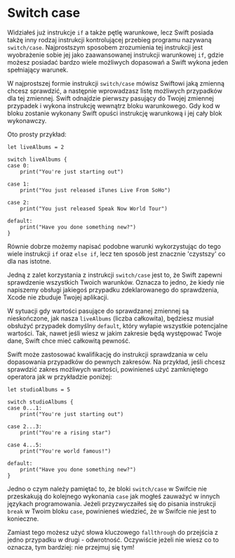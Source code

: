 # Switch case

Widziałeś już instrukcje `if` a także pętlę warunkowe, lecz Swift posiada takżę inny rodzaj instrukcji kontrolującej przebieg programu nazywaną `switch/case`. Najprostszym sposobem zrozumienia tej instrukcji jest wyobrażenie sobie jej jako zaawansowanej instrukcji warunkowej `if`, gdzie możesz posiadać bardzo wiele możliwych dopasowań a Swift wykona jeden spełniający warunek.

W najprostszej formie instrukcji `switch/case` mówisz Swiftowi jaką zmienną chcesz sprawdzić, a następnie wprowadzasz listę możliwych przypadków dla tej zmiennej. Swift odnajdzie pierwszy pasujący do Twojej zmiennej przypadek i wykona instrukcję wewnątrz bloku warunkowego. Gdy kod w bloku zostanie wykonany Swift opuści instrukcję warunkową i jej cały blok wykonawczy.

Oto prosty przykład:

    let liveAlbums = 2

    switch liveAlbums {
    case 0:
        print("You're just starting out")

    case 1:
        print("You just released iTunes Live From SoHo")

    case 2:
        print("You just released Speak Now World Tour")

    default:
        print("Have you done something new?")
    }
    
Równie dobrze możemy napisać podobne warunki wykorzystując do tego wiele instrukcji `if` oraz `else if`, lecz ten sposób jest znacznie 'czystszy' co dla nas istotne.

Jedną z zalet korzystania z instrukcji `switch/case` jest to, że Swift zapewni sprawdzenie wszystkich Twoich warunków. Oznacza to jedno, że kiedy nie napiszemy obsługi jakiegoś przypadku zdeklarowanego do sprawdzenia, Xcode nie zbuduje Twojej aplikacji.
    
W sytuacji gdy wartości pasujące do sprawdzanej zmiennej są nieskończone, jak nasza `liveAlbums` (liczba całkowita), będziesz musiał obsłużyć przypadek domyślny `default`, który wyłapie wszystkie potencjalne wartości. Tak, nawet jeśli wiesz w jakim zakresie będą występować Twoje dane, Swift chce mieć całkowitą pewność.

Swift może zastosować kwalifikację do instrukcji sprawdzania w celu dopasowania przypadków do pewnych zakresów. Na przykład, jeśli chcesz sprawdzić zakres możliwych wartości, powinieneś użyć zamkniętego operatora jak w przykładzie poniżej:

    let studioAlbums = 5

    switch studioAlbums {
    case 0...1:
        print("You're just starting out")

    case 2...3:
        print("You're a rising star")

    case 4...5:
        print("You're world famous!")

    default:
        print("Have you done something new?")
    }
    
Jedno o czym należy pamiętać to, że bloki `switch/case` w Swifcie nie przeskakują do kolejnego wykonania `case` jak mogłeś zauważyć w innych językach programowania. Jeżeli przyzwyczaiłeś się do pisania instrukcji `break` w Twoim bloku `case`,  powinieneś wiedzieć, że w Swifcie nie jest to konieczne.

Zamiast tego możesz użyć słowa kluczowego `fallthrough` do przejścia z jedno przypadku w drugi - odwrotność. Oczywiście jeżeli nie wiesz co to oznacza, tym bardziej: nie przejmuj się tym!
